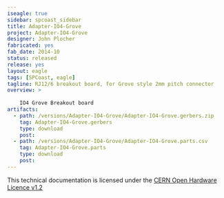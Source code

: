 ```yaml
---
iseagle: true
sidebar: spcoast_sidebar
title: Adapter-IO4-Grove
project: Adapter-IO4-Grove
designer: John Plocher
fabricated: yes
fab_date: 2014-10
status: released
release: yes
layout: eagle
tags: [SPCoast, eagle]
tagline: RJ12/6 breakout board, for Grove style 2mm pitch connector
overview: >
    
    IO4 Grove Breakout board
artifacts:
  - path: /versions/Adapter-IO4-Grove/Adapter-IO4-Grove.gerbers.zip
    tag: Adapter-IO4-Grove.gerbers
    type: download
    post: 
  - path: /versions/Adapter-IO4-Grove/Adapter-IO4-Grove.parts.csv
    tag: Adapter-IO4-Grove.parts
    type: download
    post: 
---
```

This technical documentation is licensed under the [CERN Open Hardware Licence v1.2](http://www.ohwr.org/attachments/2388/cern_ohl_v_1_2.txt)
